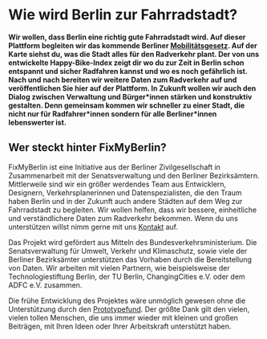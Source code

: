 # Wie wird Berlin zur Fahrradstadt?
**Wir wollen, dass Berlin eine richtig gute Fahrradstadt wird. Auf dieser Plattform begleiten wir das kommende Berliner [Mobilitätsgesetz](https://www.berlin.de/senuvk/verkehr/mobilitaetsgesetz/ "Mobilitätsgesetz"). Auf der Karte siehst du, was die Stadt alles für den Radverkehr plant. Der von uns entwickelte Happy-Bike-Index zeigt dir wo du zur Zeit in Berlin schon entspannt und sicher Radfahren kannst und wo es noch gefährlich ist. Nach und nach bereiten wir weitere Daten zum Radverkehr auf und veröffentlichen Sie hier auf der Plattform. In Zukunft wollen wir auch den Dialog zwischen Verwaltung und Bürger\*innen stärken und konstruktiv gestalten. Denn gemeinsam kommen wir schneller zu einer Stadt, die nicht nur für Radfahrer\*innen sondern für alle Berliner*innen lebenswerter ist.**


## Wer steckt hinter FixMyBerlin?
FixMyBerlin ist eine Initiative aus der Berliner Zivilgesellschaft in Zusammenarbeit mit der Senatsverwaltung und den Berliner Bezirksämtern. Mittlerweile sind wir ein größer werdendes Team aus Entwicklern, Designern, Verkehrsplanerinnen und Datenspezialisten, die den Traum haben Berlin und in der Zukunft auch andere Städten auf dem Weg zur Fahrradstadt zu begleiten. Wir wollen helfen, dass wir bessere, einheitliche und verständlichere Daten zum Radverkehr bekommen. Wenn du uns unterstützen willst nimm gerne mit uns [Kontakt](/kontakt) auf.

Das Projekt wird gefördert aus Mitteln des Bundesverkehrsministerium. Die Senatsverwaltung für Umwelt, Verkehr und Klimaschutz, sowie viele der Berliner Bezirksämter unterstützen das Vorhaben durch die Bereitstellung von Daten. Wir arbeiten mit vielen Partnern, wie beispielsweise der Technologiestiftung Berlin, der TU Berlin, ChangingCities e.V. oder dem ADFC e.V. zusammen.

Die frühe Entwicklung des Projektes wäre unmöglich gewesen ohne die Unterstützung durch den [Prototypefund](https://prototypefund.de/ "Prototypefund"). Der größte Dank gilt den vielen, vielen tollen Menschen, die uns immer wieder mit kleinen und großen Beiträgen, mit Ihren Ideen oder Ihrer Arbeitskraft unterstützt haben. 
